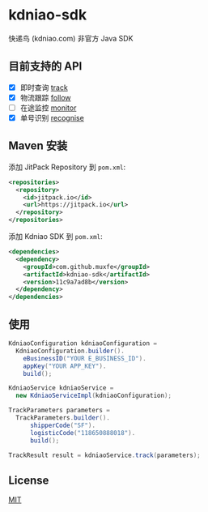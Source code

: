 # kdniao-sdk

快递鸟 (kdniao.com) 非官方 Java SDK

## 目前支持的 API

- [x] 即时查询 [track](https://www.kdniao.com/api-track)
- [x] 物流跟踪 [follow](https://www.kdniao.com/api-follow)
- [ ] 在途监控 [monitor](https://www.kdniao.com/api-monitor)
- [x] 单号识别 [recognise](https://www.kdniao.com/api-recognise)

## Maven 安装

添加 JitPack Repository 到 `pom.xml`:

```xml
<repositories>
  <repository>
    <id>jitpack.io</id>
    <url>https://jitpack.io</url>
  </repository>
</repositories>
```

添加 Kdniao SDK 到 `pom.xml`:

```xml
<dependencies>
  <dependency>
    <groupId>com.github.muxfe</groupId>
    <artifactId>kdniao-sdk</artifactId>
    <version>11c9a7ad8b</version>
  </dependency>
</dependencies>
```

## 使用

```java
KdniaoConfiguration kdniaoConfiguration =
  KdniaoConfiguration.builder().
    eBusinessID("YOUR E_BUSINESS_ID").
    appKey("YOUR APP_KEY").
    build();

KdniaoService kdniaoService =
  new KdniaoServiceImpl(kdniaoConfiguration);

TrackParameters parameters =
  TrackParameters.builder().
      shipperCode("SF").
      logisticCode("118650888018").
      build();

TrackResult result = kdniaoService.track(parameters);
```

## License

[MIT](license)
